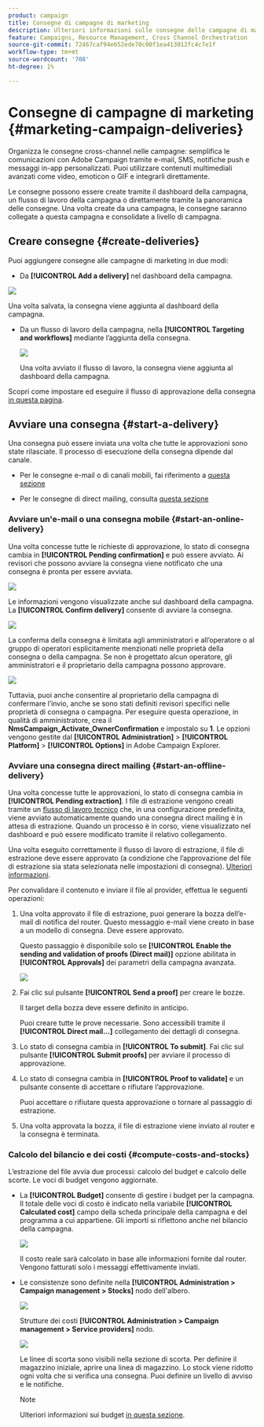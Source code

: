 ```yaml
---
product: campaign
title: Consegne di campagne di marketing
description: Ulteriori informazioni sulle consegne delle campagne di marketing
feature: Campaigns, Resource Management, Cross Channel Orchestration
source-git-commit: 72467caf94e652ede70c00f1ea413012fc4c7e1f
workflow-type: tm+mt
source-wordcount: '708'
ht-degree: 1%

---
```


# Consegne di campagne di marketing {#marketing-campaign-deliveries}

Organizza le consegne cross-channel nelle campagne: semplifica le comunicazioni con Adobe Campaign tramite e-mail, SMS, notifiche push e messaggi in-app personalizzati. Puoi utilizzare contenuti multimediali avanzati come video, emoticon o GIF e integrarli direttamente.

Le consegne possono essere create tramite il dashboard della campagna, un flusso di lavoro della campagna o direttamente tramite la panoramica delle consegne. Una volta create da una campagna, le consegne saranno collegate a questa campagna e consolidate a livello di campagna.

## Creare consegne {#create-deliveries}

Puoi aggiungere consegne alle campagne di marketing in due modi:

* Da **[!UICONTROL Add a delivery]** nel dashboard della campagna.

![](assets/campaign_op_add_delivery.png)

Una volta salvata, la consegna viene aggiunta al dashboard della campagna.

* Da un flusso di lavoro della campagna, nella **[!UICONTROL Targeting and workflows]** mediante l’aggiunta della consegna.

   ![](assets/campaign-wf-delivery.png)

   Una volta avviato il flusso di lavoro, la consegna viene aggiunta al dashboard della campagna.

Scopri come impostare ed eseguire il flusso di approvazione della consegna [in questa pagina](marketing-campaign-approval.md).

## Avviare una consegna {#start-a-delivery}

Una consegna può essere inviata una volta che tutte le approvazioni sono state rilasciate. Il processo di esecuzione della consegna dipende dal canale.

* Per le consegne e-mail o di canali mobili, fai riferimento a [questa sezione](#start-an-online-delivery)

* Per le consegne di direct mailing, consulta [questa sezione](#start-an-offline-delivery)

### Avviare un&#39;e-mail o una consegna mobile {#start-an-online-delivery}

Una volta concesse tutte le richieste di approvazione, lo stato di consegna cambia in **[!UICONTROL Pending confirmation]** e può essere avviato. Ai revisori che possono avviare la consegna viene notificato che una consegna è pronta per essere avviata.

![](assets/confirm-delivery.png)

Le informazioni vengono visualizzate anche sul dashboard della campagna. La **[!UICONTROL Confirm delivery]** consente di avviare la consegna.

![](assets/confirm-delivery-from-dashboard.png)

La conferma della consegna è limitata agli amministratori e all’operatore o al gruppo di operatori esplicitamente menzionati nelle proprietà della consegna o della campagna. Se non è progettato alcun operatore, gli amministratori e il proprietario della campagna possono approvare.

![](assets/select-delivery-reviewers.png)

Tuttavia, puoi anche consentire al proprietario della campagna di confermare l’invio, anche se sono stati definiti revisori specifici nelle proprietà di consegna o campagna. Per eseguire questa operazione, in qualità di amministratore, crea il **NmsCampaign_Activate_OwnerConfirmation** e impostalo su **1**. Le opzioni vengono gestite dal **[!UICONTROL Administration]** > **[!UICONTROL Platform]** > **[!UICONTROL Options]** in Adobe Campaign Explorer.


### Avviare una consegna direct mailing {#start-an-offline-delivery}

Una volta concesse tutte le approvazioni, lo stato di consegna cambia in **[!UICONTROL Pending extraction]**. I file di estrazione vengono creati tramite un [flusso di lavoro tecnico](../workflow/technical-workflows.md) che, in una configurazione predefinita, viene avviato automaticamente quando una consegna direct mailing è in attesa di estrazione. Quando un processo è in corso, viene visualizzato nel dashboard e può essere modificato tramite il relativo collegamento.

Una volta eseguito correttamente il flusso di lavoro di estrazione, il file di estrazione deve essere approvato (a condizione che l’approvazione del file di estrazione sia stata selezionata nelle impostazioni di consegna). [Ulteriori informazioni](marketing-campaign-approval.md#approving-an-extraction-file).

Per convalidare il contenuto e inviare il file al provider, effettua le seguenti operazioni:

1. Una volta approvato il file di estrazione, puoi generare la bozza dell’e-mail di notifica del router. Questo messaggio e-mail viene creato in base a un modello di consegna. Deve essere approvato.

   Questo passaggio è disponibile solo se **[!UICONTROL Enable the sending and validation of proofs (Direct mail)]** opzione abilitata in **[!UICONTROL Approvals]** dei parametri della campagna avanzata.

   ![](assets/enable-proof-validation.png)

1. Fai clic sul pulsante **[!UICONTROL Send a proof]** per creare le bozze.

   Il target della bozza deve essere definito in anticipo.

   Puoi creare tutte le prove necessarie. Sono accessibili tramite il **[!UICONTROL Direct mail...]** collegamento dei dettagli di consegna.

1. Lo stato di consegna cambia in **[!UICONTROL To submit]**. Fai clic sul pulsante **[!UICONTROL Submit proofs]** per avviare il processo di approvazione.

1. Lo stato di consegna cambia in **[!UICONTROL Proof to validate]** e un pulsante consente di accettare o rifiutare l’approvazione.

   Puoi accettare o rifiutare questa approvazione o tornare al passaggio di estrazione.

1. Una volta approvata la bozza, il file di estrazione viene inviato al router e la consegna è terminata.

### Calcolo del bilancio e dei costi {#compute-costs-and-stocks}

L’estrazione del file avvia due processi: calcolo del budget e calcolo delle scorte. Le voci di budget vengono aggiornate.

* La **[!UICONTROL Budget]** consente di gestire i budget per la campagna. Il totale delle voci di costo è indicato nella variabile **[!UICONTROL Calculated cost]** campo della scheda principale della campagna e del programma a cui appartiene. Gli importi si riflettono anche nel bilancio della campagna.

   ![](assets/campaign-budget-tab.png)

   Il costo reale sarà calcolato in base alle informazioni fornite dal router. Vengono fatturati solo i messaggi effettivamente inviati.

* Le consistenze sono definite nella **[!UICONTROL Administration > Campaign management > Stocks]** nodo dell&#39;albero.

   ![](assets/campaign-stocks.png)

   Strutture dei costi **[!UICONTROL Administration > Campaign management > Service providers]** nodo.

   ![](assets/campaign-service-providers.png)

   Le linee di scorta sono visibili nella sezione di scorta. Per definire il magazzino iniziale, aprire una linea di magazzino. Lo stock viene ridotto ogni volta che si verifica una consegna. Puoi definire un livello di avviso e le notifiche.


   >[!NOTE]
   >
   >Ulteriori informazioni sui budget [in questa sezione](providers--stocks-and-budgets.md).
